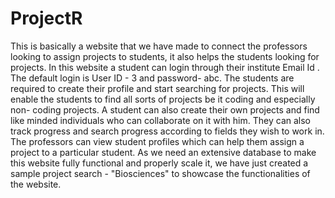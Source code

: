 # ProjectR
 This is basically a website that we have made to connect the professors looking to assign projects to students, it also helps the students looking for projects. 
 In this website a student can login through their institute Email Id . The default login is User ID - 3 and password- abc. 
 The students are required to create their profile and start searching for projects. This will enable the students to find all sorts of projects be it coding and especially non-   coding projects.
 A student can also create their own projects and find like minded individuals who can collaborate on it with him. They can also track progress and search progress according to fields they wish to work in. 
 The professors can view student profiles which can help them assign a project to a particular student.
 As we need an extensive database to make this website fully functional and properly scale it, we have just created a sample project search - "Biosciences" to showcase the functionalities of the website.

